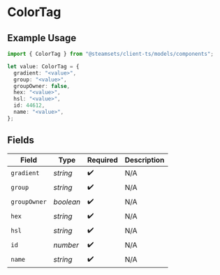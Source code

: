 # ColorTag

## Example Usage

```typescript
import { ColorTag } from "@steamsets/client-ts/models/components";

let value: ColorTag = {
  gradient: "<value>",
  group: "<value>",
  groupOwner: false,
  hex: "<value>",
  hsl: "<value>",
  id: 44612,
  name: "<value>",
};
```

## Fields

| Field              | Type               | Required           | Description        |
| ------------------ | ------------------ | ------------------ | ------------------ |
| `gradient`         | *string*           | :heavy_check_mark: | N/A                |
| `group`            | *string*           | :heavy_check_mark: | N/A                |
| `groupOwner`       | *boolean*          | :heavy_check_mark: | N/A                |
| `hex`              | *string*           | :heavy_check_mark: | N/A                |
| `hsl`              | *string*           | :heavy_check_mark: | N/A                |
| `id`               | *number*           | :heavy_check_mark: | N/A                |
| `name`             | *string*           | :heavy_check_mark: | N/A                |